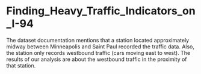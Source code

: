# Finding_Heavy_Traffic_Indicators_on_I-94

The dataset documentation mentions that a station located approximately midway between Minneapolis and Saint Paul recorded the traffic data. Also, the station only records westbound traffic (cars moving east to west). The results of our analysis are about the westbound traffic in the proximity of that station. 
